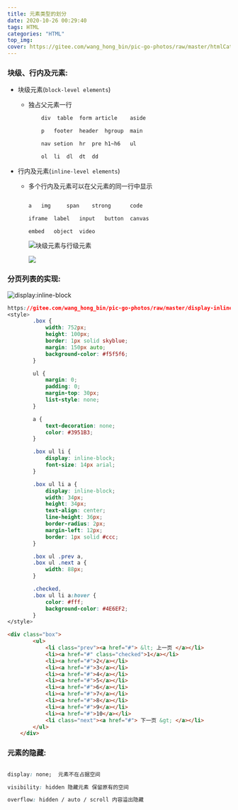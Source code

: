 ```yaml
---
title: 元素类型的划分
date: 2020-10-26 00:29:40
tags: HTML
categories: "HTML"
top_img: 
cover: https://gitee.com/wang_hong_bin/pic-go-photos/raw/master/htmlCate.png
---
```


### 块级、行内及元素:

+ 块级元素(`block-level elements`)

  + 独占父元素一行

    ```html
        div  table	form article	aside
    
        p	footer	header	hgroup	main	
    
        nav	setion	hr	pre	h1~h6	ul
    
        ol	li	dl	dt	dd
    ```

+ 行内及元素(`inline-level elements`)

  + 多个行内及元素可以在父元素的同一行中显示

    ```html
    
    a	img		span	strong		code
    
    iframe	label	input	button	canvas
    
    embed	object	video
    
    ```

    ![块级元素与行级元素](https://gitee.com/wang_hong_bin/pic-go-photos/raw/master/inline.png)

    ![](https://gitee.com/wang_hong_bin/pic-go-photos/raw/master/block.png)

### 分页列表的实现:

![display:inline-block](https://gitee.com/wang_hong_bin/pic-go-photos/raw/master/displayinline.png)

```css
https://gitee.com/wang_hong_bin/pic-go-photos/raw/master/display-inline.png  
<style>
        .box {
            width: 752px;
            height: 100px;
            border: 1px solid skyblue;
            margin: 150px auto;
            background-color: #f5f5f6;
        }

        ul {
            margin: 0;
            padding: 0;
            margin-top: 30px;
            list-style: none;
        }

        a {
            text-decoration: none;
            color: #3951B3;
        }

        .box ul li {
            display: inline-block;
            font-size: 14px arial;
        }

        .box ul li a {
            display: inline-block;
            width: 34px;
            height: 34px;
            text-align: center;
            line-height: 36px;
            border-radius: 2px;
            margin-left: 12px;
            border: 1px solid #ccc;
        }

        .box ul .prev a,
        .box ul .next a {
            width: 88px;
        }

        .checked,
        .box ul li a:hover {
            color: #fff;
            background-color: #4E6EF2;
        }
</style>
```

```html
<div class="box">
        <ul>
            <li class="prev"><a href="#"> &lt; 上一页 </a></li>
            <li><a href="#" class="checked">1</a></li>
            <li><a href="#">2</a></li>
            <li><a href="#">3</a></li>
            <li><a href="#">4</a></li>
            <li><a href="#">5</a></li>
            <li><a href="#">6</a></li>
            <li><a href="#">7</a></li>
            <li><a href="#">8</a></li>
            <li><a href="#">9</a></li>
            <li><a href="#">10</a></li>
            <li class="next"><a href="#"> 下一页 &gt; </a></li>
        </ul>
    </div>
```

### 元素的隐藏:

```css

display: none;  元素不在占据空间

visibility: hidden 隐藏元素 保留原有的空间

overflow: hidden / auto / scroll 内容溢出隐藏
```

